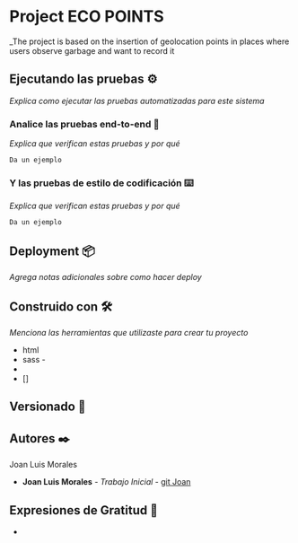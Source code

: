 # Project ECO POINTS

_The project is based on the insertion of geolocation points in places where users observe garbage and want to record it



## Ejecutando las pruebas ⚙️

_Explica como ejecutar las pruebas automatizadas para este sistema_

### Analice las pruebas end-to-end 🔩

_Explica que verifican estas pruebas y por qué_

```
Da un ejemplo
```

### Y las pruebas de estilo de codificación ⌨️

_Explica que verifican estas pruebas y por qué_

```
Da un ejemplo
```

## Deployment 📦

_Agrega notas adicionales sobre como hacer deploy_

## Construido con 🛠️

_Menciona las herramientas que utilizaste para crear tu proyecto_

* html
* sass - 
* 
* []


## Versionado 📌



## Autores ✒️
Joan Luis Morales

* **Joan Luis Morales** - *Trabajo Inicial* - [git Joan](https://github.com/joanlmGit)





## Expresiones de Gratitud 🎁

* 



